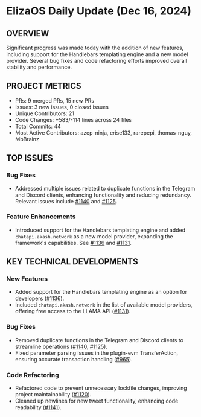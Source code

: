 # ElizaOS Daily Update (Dec 16, 2024)

## OVERVIEW 
Significant progress was made today with the addition of new features, including support for the Handlebars templating engine and a new model provider. Several bug fixes and code refactoring efforts improved overall stability and performance.

## PROJECT METRICS
- PRs: 9 merged PRs, 15 new PRs
- Issues: 3 new issues, 0 closed issues
- Unique Contributors: 21
- Code Changes: +583/-114 lines across 24 files
- Total Commits: 44
- Most Active Contributors: azep-ninja, erise133, rarepepi, thomas-nguy, MbBrainz

## TOP ISSUES
### Bug Fixes
- Addressed multiple issues related to duplicate functions in the Telegram and Discord clients, enhancing functionality and reducing redundancy. Relevant issues include [#1140](https://github.com/elizaos/eliza/issues/1140) and [#1125](https://github.com/elizaos/eliza/issues/1125).

### Feature Enhancements
- Introduced support for the Handlebars templating engine and added `chatapi.akash.network` as a new model provider, expanding the framework's capabilities. See [#1136](https://github.com/elizaos/eliza/pull/1136) and [#1131](https://github.com/elizaos/eliza/pull/1131).

## KEY TECHNICAL DEVELOPMENTS
### New Features
- Added support for the Handlebars templating engine as an option for developers ([#1136](https://github.com/elizaos/eliza/pull/1136)).
- Included `chatapi.akash.network` in the list of available model providers, offering free access to the LLAMA API ([#1131](https://github.com/elizaos/eliza/pull/1131)).

### Bug Fixes
- Removed duplicate functions in the Telegram and Discord clients to streamline operations ([#1140](https://github.com/elizaos/eliza/pull/1140), [#1125](https://github.com/elizaos/eliza/pull/1125)).
- Fixed parameter parsing issues in the plugin-evm TransferAction, ensuring accurate transaction handling ([#965](https://github.com/elizaos/eliza/pull/965)).

### Code Refactoring
- Refactored code to prevent unnecessary lockfile changes, improving project maintainability ([#1120](https://github.com/elizaos/eliza/pull/1120)).
- Cleaned up newlines for new tweet functionality, enhancing code readability ([#1141](https://github.com/elizaos/eliza/pull/1141)).